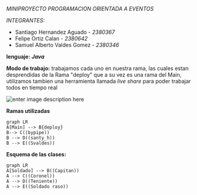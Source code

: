 *MINIPROYECTO PROGRAMACION ORIENTADA A EVENTOS* 

*INTEGRANTES:*

 - Santiago Hernandez Aguado - *2380367*
 - Felipe Ortiz Calan - *2380642*
 - Samuel Alberto Valdes Gomez  - *2380346*

**lenguaje:** ***Java***

**Modo de trabajo:**
trabajamos cada uno en nuestra rama, las cuales estan desprendidas de la Rama "deploy" que a su vez es una rama del Main, utilizamos tambien una herramienta llamada *live share* para poder trabajar todos en tiempo real 

![enter image description here](https://testeandosoftware.com/wp-content/uploads/2019/10/2019-10-04_15h19_48.png)

 
**Ramas utilizadas**
```mermaid
graph LR
A[Main] --> B{deploy}
B--> C((bypipe))
B --> D((santy_h))
B --> E((Svaldes))
```

**Esquema de las clases:**
```mermaid
graph LR
A[Soldado] --> B((Capitan))
A --> C((Coronel))
A --> D((Teniente))
A --> E((Soldado raso))
```

